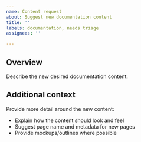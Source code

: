 ```yaml
---
name: Content request
about: Suggest new documentation content
title: ''
labels: documentation, needs triage
assignees: ''

---
```


## Overview

Describe the new desired documentation content.

## Additional context

Provide more detail around the new content:

* Explain how the content should look and feel
* Suggest page name and metadata for new pages
* Provide mockups/outlines where possible
